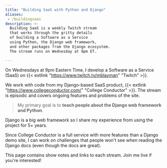 ```yaml
---
title: "Building SaaS with Python and Django"
aliases:
 - /buildingsaas
description: >-
  Building SaaS is a weekly Twitch stream
  that works through the gritty details
  of building a Software as a Service
  using Python, the Django web framework,
  and other packages from the Django ecosystem.
  The stream runs on Wednesday at 9pm ET.

---
```


On Wednesdays
at 9pm Eastern Time,
I develop a Software as a Service (SaaS)
on {{< extlink "https://www.twitch.tv/mblayman" "Twitch" >}}.

We work with code
from my Django-based SaaS product,
{{< extlink "https://www.collegeconductor.com/" "College Conductor" >}}.
The stream is episodic
and covers ongoing features and problems
of the site.

> My primary goal is to **teach people about the Django web framework and Python**.

Django is a big web framework
so I share my experience
from using the project
for 5+ years.

Since College Conductor is a full service
with more features
than a Django demo site,
I can work
on challenges
that people won't see
when reading the Django docs
(even though the docs are great).

This page contains show notes
and links to each stream.
Join me live if you're interested!
